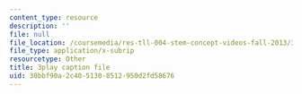 ```yaml
---
content_type: resource
description: ''
file: null
file_location: /coursemedia/res-tll-004-stem-concept-videos-fall-2013/30bbf90a2c4051308512950d2fd58676_NlSKAbefDTA.vtt
file_type: application/x-subrip
resourcetype: Other
title: 3play caption file
uid: 30bbf90a-2c40-5130-8512-950d2fd58676
---
```

